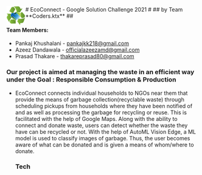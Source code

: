 <img align="left" height="50" width="50" src="https://github.com/azeez-72/EcoConnect/blob/main/images/EcoConnect_logo.png">
# EcoConnect - Google Solution Challenge 2021 #
## by Team **Coders.ktx** ##

#### Team Members: ####

* Pankaj Khushalani - pankajkk218@gmail.com
* Azeez Dandawala - officialazeezamd@gmail.com
* Prasad Thakare - thakareprasad80@gmail.com

### Our project is aimed at managing the waste in an efficient way under the Goal : **Responsible Consumption & Production** ###

* EcoConnect connects individual households to NGOs near them that provide the means of garbage
  collection(recyclable waste) through scheduling pickups from households where they have been notified of and as well as processing the garbage for recycling or reuse. This is facilitated with
  the help of Google Maps. Along with the ability to connect and donate waste, users can
  detect whether the waste they have can be recycled or not. With the help of AutoML Vision
  Edge, a ML model is used to classify images of garbage. Thus, the user becomes aware of
  what can be donated and is given a means of whom/where to donate.
  
  ### Tech
